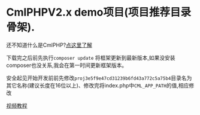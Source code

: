 # CmlPHPV2.x demo项目(项目推荐目录骨架).

还不知道什么是CmlPHP?[点这里了解](http://cmlphp.51beautylife.com/ "CmlPHP")

下载完之后前先执行`composer update` 将框架更新到最新版本,如果没安装composer也没关系,我会在第一时间更新框架版本。

安全起见开始开发前前先修改`proj3e5f9e47cd31239b6fd43a772c5a75b4`目录名为其它名称(建议长度在16位以上)、修改完将index.php中`CML_APP_PATH`的值,相应修改

[视频教程](http://v.youku.com/v_show/id_XMTQwNTc4MDk2OA==.html)